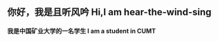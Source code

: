

## 你好，我是且听风吟     Hi,I am hear-the-wind-sing


#### 我是中国矿业大学的一名学生  I am a student in CUMT

<!--
**hear-the-wind-sing/hear-the-wind-sing** is a ✨ _special_ ✨ repository because its `README.md` (this file) appears on your GitHub profile.

Here are some ideas to get you started:

- 🔭 I’m currently working on ...
- 🌱 I’m currently learning ...
- 👯 I’m looking to collaborate on ...
- 🤔 I’m looking for help with ...
- 💬 Ask me about ...
- 📫 How to reach me: ...
- 😄 Pronouns: ...
- ⚡ Fun fact: ...
-->
